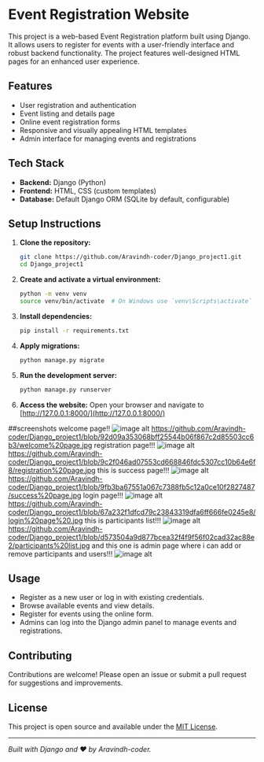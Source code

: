 # Event Registration Website

This project is a web-based Event Registration platform built using Django. It allows users to register for events with a user-friendly interface and robust backend functionality. The project features well-designed HTML pages for an enhanced user experience.

## Features

- User registration and authentication
- Event listing and details page
- Online event registration forms
- Responsive and visually appealing HTML templates
- Admin interface for managing events and registrations

## Tech Stack

- **Backend:** Django (Python)
- **Frontend:** HTML, CSS (custom templates)
- **Database:** Default Django ORM (SQLite by default, configurable)

## Setup Instructions

1. **Clone the repository:**
   ```bash
   git clone https://github.com/Aravindh-coder/Django_project1.git
   cd Django_project1
   ```

2. **Create and activate a virtual environment:**
   ```bash
   python -m venv venv
   source venv/bin/activate  # On Windows use `venv\Scripts\activate`
   ```

3. **Install dependencies:**
   ```bash
   pip install -r requirements.txt
   ```

4. **Apply migrations:**
   ```bash
   python manage.py migrate
   ```

5. **Run the development server:**
   ```bash
   python manage.py runserver
   ```

6. **Access the website:**
   Open your browser and navigate to [http://127.0.0.1:8000/](http://127.0.0.1:8000/)

##screenshots
welcome page!!
![image alt](image_url) https://github.com/Aravindh-coder/Django_project1/blob/92d09a353068bff25544b06f867c2d85503cc6b3/welcome%20page.jpg registration page!!!
![image alt](image_url) https://github.com/Aravindh-coder/Django_project1/blob/9c2f046ad07553cd668846fdc5307cc10b64e6f8/registration%20page.jpg
this is success page!!!
![image alt](image_url) https://github.com/Aravindh-coder/Django_project1/blob/9fb3ba67551a067c7388fb5c12a0ce10f2827487/success%20page.jpg
login page!!!
![image alt](image_url) https://github.com/Aravindh-coder/Django_project1/blob/67a232f1dfcd79c23843319dfa6ff666fe0245e8/login%20page%20.jpg
this is participants list!!!
![image alt](image_url) https://github.com/Aravindh-coder/Django_project1/blob/d573504a9d877bcea32f4f9f56f02cad32ac88e2/participants%20list.jpg
and this one is admin page where i can add or remove participants and users!!!
![image alt](image_url)

## Usage

- Register as a new user or log in with existing credentials.
- Browse available events and view details.
- Register for events using the online form.
- Admins can log into the Django admin panel to manage events and registrations.





## Contributing

Contributions are welcome! Please open an issue or submit a pull request for suggestions and improvements.

## License

This project is open source and available under the [MIT License](LICENSE).

---

*Built with Django and ❤️ by Aravindh-coder.*
